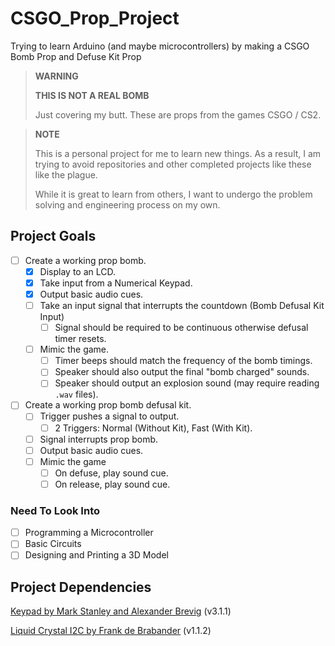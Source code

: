 # CSGO_Prop_Project

Trying to learn Arduino (and maybe microcontrollers) by making a CSGO Bomb Prop and Defuse Kit Prop

> **WARNING**
> 
> **THIS IS NOT A REAL BOMB**
> 
> Just covering my butt. These are props from the games CSGO / CS2.

> **NOTE**
> 
> This is a personal project for me to learn new things.
> As a result, I am trying to avoid repositories and other completed projects like these like the plague.
> 
> While it is great to learn from others, I want to undergo the problem solving and engineering process on my own.

## Project Goals

- [ ] Create a working prop bomb.
  - [X] Display to an LCD.
  - [X] Take input from a Numerical Keypad.
  - [X] Output basic audio cues.
  - [ ] Take an input signal that interrupts the countdown (Bomb Defusal Kit Input)
    - [ ] Signal should be required to be continuous otherwise defusal timer resets.
  - [ ] Mimic the game.
    - [ ] Timer beeps should match the frequency of the bomb timings.
    - [ ] Speaker should also output the final "bomb charged" sounds.
    - [ ] Speaker should output an explosion sound (may require reading `.wav` files).
- [ ] Create a working prop bomb defusal kit.
  - [ ] Trigger pushes a signal to output.
    - [ ] 2 Triggers: Normal (Without Kit), Fast (With Kit).
  - [ ] Signal interrupts prop bomb.
  - [ ] Output basic audio cues.
  - [ ] Mimic the game
    - [ ] On defuse, play sound cue.
    - [ ] On release, play sound cue.

### Need To Look Into

- [ ] Programming a Microcontroller
- [ ] Basic Circuits
- [ ] Designing and Printing a 3D Model

## Project Dependencies

[Keypad by Mark Stanley and Alexander Brevig](https://www.arduino.cc/reference/en/libraries/keypad/) (v3.1.1)

[Liquid Crystal I2C by Frank de Brabander](https://reference.arduino.cc/reference/en/libraries/liquidcrystal-i2c/) (v1.1.2)

